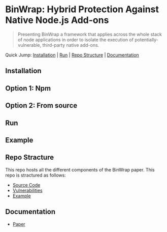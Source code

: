 # BinWrap: Hybrid Protection Against Native Node.js Add-ons
> Presenting BinWrap a framework that applies across the whole stack of node applications in order to isolate the execution of potentially-vulnerable,
third-party native add-ons.

Quick Jump: [Installation](#installation) | [Run](#run) | [Repo Structure](#repo-stracture) | [Documentation](#documentation)

## Installation

## Option 1: Npm

## Option 2: From source

## Run

## Example

## Repo Stracture

This repo hosts all the different components of the BinWrap paper. This repo is stractured as follows:

* [Source Code]()
* [Vulnerabilities]()
* [Example]()

## Documentation

* [Paper]()
